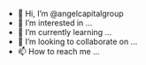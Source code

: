 - 👋 Hi, I’m @angelcapitalgroup
- 👀 I’m interested in ...
- 🌱 I’m currently learning ...
- 💞️ I’m looking to collaborate on ...
- 📫 How to reach me ...

<!---
angelcapitalgroup/angelcapitalgroup is a ✨ special ✨ repository because its `README.md` (this file) appears on your GitHub profile.
You can click the Preview link to take a look at your changes.
--->
